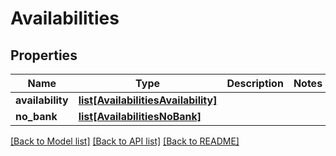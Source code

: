 # Availabilities

## Properties
Name | Type | Description | Notes
------------ | ------------- | ------------- | -------------
**availability** | [**list[AvailabilitiesAvailability]**](AvailabilitiesAvailability.md) |  | 
**no_bank** | [**list[AvailabilitiesNoBank]**](AvailabilitiesNoBank.md) |  | 

[[Back to Model list]](../README.md#documentation-for-models) [[Back to API list]](../README.md#documentation-for-api-endpoints) [[Back to README]](../README.md)


